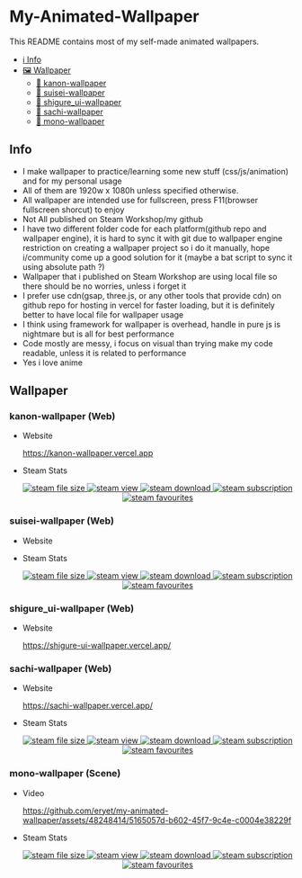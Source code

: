 # My-Animated-Wallpaper
This README contains most of my self-made animated wallpapers. 

* [:information_source: Info](#Info)
* [:framed_picture: Wallpaper](#Wallpaper)
  - [:sparkling_heart: kanon-wallpaper](#electric_plug-installation)
  - [:sparkling_heart: suisei-wallpaper](#suisei-wallpaper)
  - [:sparkling_heart: shigure_ui-wallpaper](#shigure_ui-wallpaper)
  - [:sparkling_heart: sachi-wallpaper](#sachi-wallpaper)
  - [:sparkling_heart: mono-wallpaper](#mono-wallpaper)


## Info

- I make wallpaper to practice/learning some new stuff (css/js/animation) and for my personal usage
- All of them are 1920w x 1080h unless specified otherwise.
- All wallpaper are intended use for fullscreen, press F11(browser fullscreen shorcut) to enjoy
- Not All published on Steam Workshop/my github
- I have two different folder code for each platform(github repo and wallpaper engine), it is hard to sync it with git due to wallpaper engine restriction on creating a wallpaper project so i do it manually, hope i/community come up a good solution for it (maybe a bat script to sync it using absolute path ?)
- Wallpaper that i published on Steam Workshop are using local file so there should be no worries, unless i forget it
- I prefer use cdn(gsap, three.js, or any other tools that provide cdn) on github repo for hosting in vercel for faster loading, but it is definitely better to have local file for wallpaper usage
- I think using framework for wallpaper is overhead, handle in pure js is nightmare but is all for best performance
- Code mostly are messy, i focus on visual than trying make my code readable, unless it is related to performance
- Yes i love anime

## Wallpaper

### kanon-wallpaper (Web)

- Website
    <p align="left">
        <a href="https://kanon-wallpaper.vercel.app">https://kanon-wallpaper.vercel.app</a>
    </p>

- Steam Stats 
    <p align="center">
        <a href="https://steamcommunity.com/sharedfiles/filedetails/?id=3097629684">
            <img src="https://img.shields.io/steam/size/3097629684?style=for-the-badge&logo=Steam"  alt="steam file size">
        </a>
        <a href="https://steamcommunity.com/sharedfiles/filedetails/?id=3097629684">
            <img src="https://img.shields.io/steam/views/3097629684?style=for-the-badge&logo=SteamDB" alt="steam view">
        </a>
        <a href="https://steamcommunity.com/sharedfiles/filedetails/?id=3097629684">
            <img src="https://img.shields.io/steam/downloads/3097629684?style=for-the-badge&logo=SteamDB" alt="steam download">
        </a>
        <a href="https://steamcommunity.com/sharedfiles/filedetails/?id=3097629684">
            <img src="https://img.shields.io/steam/subscriptions/3097629684?style=for-the-badge&logo=SteamDB" alt="steam subscription">
        </a>
        <a href="https://steamcommunity.com/sharedfiles/filedetails/?id=3097629684">
            <img src="https://img.shields.io/steam/favorites/3097629684?style=for-the-badge&logo=SteamDB" alt="steam favourites">
        </a>
    </p>

### suisei-wallpaper (Web)

- Website
    <p align="left">
        <a href=""></a>
    </p>

- Steam Stats
    <p align="center">
        <a href="https://steamcommunity.com/sharedfiles/filedetails/?id=3011823423">
            <img src="https://img.shields.io/steam/size/3011823423?style=for-the-badge&logo=Steam"  alt="steam file size">
        </a>
        <a href="https://steamcommunity.com/sharedfiles/filedetails/?id=3011823423">
            <img src="https://img.shields.io/steam/views/3011823423?style=for-the-badge&logo=SteamDB" alt="steam view">
        </a>
        <a href="https://steamcommunity.com/sharedfiles/filedetails/?id=3011823423">
            <img src="https://img.shields.io/steam/downloads/3011823423?style=for-the-badge&logo=SteamDB" alt="steam download">
        </a>
        <a href="https://steamcommunity.com/sharedfiles/filedetails/?id=3011823423">
            <img src="https://img.shields.io/steam/subscriptions/3011823423?style=for-the-badge&logo=SteamDB" alt="steam subscription">
        </a>
        <a href="https://steamcommunity.com/sharedfiles/filedetails/?id=3011823423">
            <img src="https://img.shields.io/steam/favorites/3011823423?style=for-the-badge&logo=SteamDB" alt="steam favourites">
        </a>
    </p>

### shigure_ui-wallpaper (Web)

- Website
    <p align="left">
        <a href="https://shigure-ui-wallpaper.vercel.app/">https://shigure-ui-wallpaper.vercel.app/</a>
    </p>

### sachi-wallpaper (Web)

- Website
    <p align="left">
        <a href="https://sachi-wallpaper.vercel.app/">https://sachi-wallpaper.vercel.app/</a>
    </p>

- Steam Stats
    <p align="center">
        <a href="https://steamcommunity.com/sharedfiles/filedetails/?id=2862882636">
            <img src="https://img.shields.io/steam/size/2862882636?style=for-the-badge&logo=Steam"  alt="steam file size">
        </a>
        <a href="https://steamcommunity.com/sharedfiles/filedetails/?id=2862882636">
            <img src="https://img.shields.io/steam/views/2862882636?style=for-the-badge&logo=SteamDB" alt="steam view">
        </a>
        <a href="https://steamcommunity.com/sharedfiles/filedetails/?id=2862882636">
            <img src="https://img.shields.io/steam/downloads/2862882636?style=for-the-badge&logo=SteamDB" alt="steam download">
        </a>
        <a href="https://steamcommunity.com/sharedfiles/filedetails/?id=2862882636">
            <img src="https://img.shields.io/steam/subscriptions/2862882636?style=for-the-badge&logo=SteamDB" alt="steam subscription">
        </a>
        <a href="https://steamcommunity.com/sharedfiles/filedetails/?id=2862882636">
            <img src="https://img.shields.io/steam/favorites/2862882636?style=for-the-badge&logo=SteamDB" alt="steam favourites">
        </a>
    </p>

### mono-wallpaper (Scene)

- Video

  https://github.com/eryet/my-animated-wallpaper/assets/48248414/5165057d-b602-45f7-9c4e-c0004e38229f

- Steam Stats
    <p align="center">
        <a href="https://steamcommunity.com/sharedfiles/filedetails/?id=1700479090">
            <img src="https://img.shields.io/steam/size/1700479090?style=for-the-badge&logo=Steam"  alt="steam file size">
        </a>
        <a href="https://steamcommunity.com/sharedfiles/filedetails/?id=1700479090">
            <img src="https://img.shields.io/steam/views/1700479090?style=for-the-badge&logo=SteamDB" alt="steam view">
        </a>
        <a href="https://steamcommunity.com/sharedfiles/filedetails/?id=1700479090">
            <img src="https://img.shields.io/steam/downloads/1700479090?style=for-the-badge&logo=SteamDB" alt="steam download">
        </a>
        <a href="https://steamcommunity.com/sharedfiles/filedetails/?id=1700479090">
            <img src="https://img.shields.io/steam/subscriptions/1700479090?style=for-the-badge&logo=SteamDB" alt="steam subscription">
        </a>
        <a href="https://steamcommunity.com/sharedfiles/filedetails/?id=1700479090">
            <img src="https://img.shields.io/steam/favorites/1700479090?style=for-the-badge&logo=SteamDB" alt="steam favourites">
        </a>
    </p>
